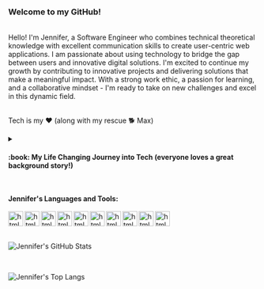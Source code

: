 ### Welcome to my GitHub!
<br>
Hello! I'm Jennifer, a Software Engineer who combines technical theoretical knowledge with excellent communication skills
to create user-centric web applications. I am passionate about using technology to bridge the gap between users 
and innovative digital solutions. I'm excited to continue my growth by contributing to innovative projects and delivering solutions that make a meaningful impact. With a strong work ethic, a passion for learning, and a collaborative mindset - 
I'm ready to take on new challenges and excel in this dynamic field.<br>

<br>

Tech is my ❤️  (along with my rescue 🐕 Max)
<br>

<details>
  <summary><h4>:book: My Life Changing Journey into Tech  (everyone loves a great background story!)</h4></summary>
  I was a State of California Registered Dental Assistant who worked my way up through every role in the dental office to General Manager. I was responsible for multiple locations for an oral surgery practice. I also owned and managed an incorporated small business. 
 
  <br> 
 
  During the pandemic I decided to take a leap of faith and bet on myself. While I loved helping others in dentristry - I also love
  building/creating things. I love Data. Data was something I took the initiative to leverage in my 
  Dental roles so I decided to explore Data by completing the Google Data Analytics Professional Certification. That 
  did not satisfy my love for creating/building things so I considered software engineering. I heard about the APP partnership
  with Anita B and Intuit and felt that would be such an amazing life-chaging experience so I applied. 
  
  **Imagine my excitement when I learned out of hundreds of applicants I was one of the chosen few!**
  
  During my apprenticeship I worked hard to earn my full stack Tech Degree (Javascript, Node, React, Express, SQL) while forging meaningful 
  friendships with others in my cohort. I was thrilled to be placed on Prediction Service Team (AI/ML) as a Front End Engineer at Intuit. 
  Through this experience I learned best practices during sprints while honing my skills in software development, testing, and end of sprint 
  code review presentations/demonstrations. That reinforced the importance of teamwork, effective communication, and adaptability in a 
  fast-paceddevelopment environment. 
  *Within my sh ort time with Intuit, I earned two awards: Customer Obsession and Courage.* 
   
  I love creating user centric web applications, knowing I am helping others. I enjoy design - not merely for asthetics but for the intentional 
  functionality written into the code working hard behind the scenes. I am excited to expereince building more things. I am actively learning 
  every day - reinforcing and strengthening my front and back end skills. I can best be described as a naturally curious person who likes to explore 
  the things I want to master.
  
  When I look back at who I was a year ago when I first started to who I am today? I have come a long way. 
  
  I am so excited for where my tech journey leads next! 
  </details>
<br>    


**Jennifer's Languages and Tools:**
\
\
<img align="left" alt="html" width="30px" style="padding-right-10px;" src="https://cdn.jsdelivr.net/gh/devicons/devicon/icons/html5/html5-original.svg" />
<img align="left" alt="html" width="30px" style="padding-right-10px;" src="https://cdn.jsdelivr.net/gh/devicons/devicon/icons/css3/css3-original.svg" />
<img align="left" alt="html" width="30px" style="padding-right-10px;" src="https://cdn.jsdelivr.net/gh/devicons/devicon/icons/javascript/javascript-original.svg" />
<img align="left" alt="html" width="30px" style="padding-right-10px;" src="https://cdn.jsdelivr.net/gh/devicons/devicon/icons/react/react-original.svg" />
<img align="left" alt="html" width="30px" style="padding-right-10px;" src="https://cdn.jsdelivr.net/gh/devicons/devicon/icons/nodejs/nodejs-original-wordmark.svg" />
<img align="left" alt="html" width="30px" style="padding-right-10px;" src="https://cdn.jsdelivr.net/gh/devicons/devicon/icons/npm/npm-original-wordmark.svg" />
<img align="left" alt="html" width="30px" style="padding-right-10px;" src="https://cdn.jsdelivr.net/gh/devicons/devicon/icons/vscode/vscode-original.svg" />
<img align="left" alt="html" width="30px" style="padding-right-10px;" src="https://cdn.jsdelivr.net/gh/devicons/devicon/icons/github/github-original.svg" />
<img align="left" alt="html" width="30px" style="padding-right-10px;" src="https://cdn.jsdelivr.net/gh/devicons/devicon/icons/canva/canva-original.svg" />
<img align="left" alt="html" width="30px" style="padding-right-10px;" src="https://cdn.jsdelivr.net/gh/devicons/devicon/icons/jest/jest-plain.svg" />
<br>


<br>



<!---📊 **My Personal Github Stats - because data is everything**--->
![Jennifer's GitHub Stats](https://github-readme-stats.vercel.app/api?username=jcptrevillian&rank_icon=github&theme=transparent&hide=stars,issues) 
<!---![Jennifer's GitHub stats](https://github-readme-stats.vercel.app/api?username=jcptrevillian&theme=dark&show_icons=true)--->

<br>


<!---💻 **Jennifer's Top Languages**--->
![Jennifer's Top Langs](https://github-readme-stats.vercel.app/api/top-langs/?username=jcptrevillian&layout=donut-vertical)
<!---![Top Langs](https://github-readme-stats.vercel.app/api/top-langs/?username=jcptrevillian&hide_progress=true)--->
<!---![Top Langs](https://github-readme-stats.vercel.app/api/top-langs/?username=jcptrevillian&langs_count=8)--->







